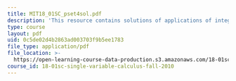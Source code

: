 ```yaml
---
title: MIT18_01SC_pset4sol.pdf
description: 'This resource contains solutions of applications of integration problems. '
type: course
layout: pdf
uid: 0c5de02d4b2863ad003703f9b5ee1783
file_type: application/pdf
file_location: >-
  https://open-learning-course-data-production.s3.amazonaws.com/18-01sc-single-variable-calculus-fall-2010/0c5de02d4b2863ad003703f9b5ee1783_MIT18_01SC_pset4sol.pdf
course_id: 18-01sc-single-variable-calculus-fall-2010
---
```

